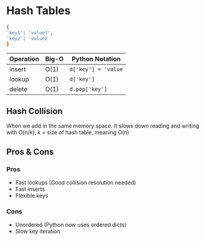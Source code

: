 # Hash Tables

```python
{
'key1': 'value1',
'key2': 'value2
}
```


| Operation     | Big-O      | Python Notation    |
| ------------- | -----------|------------------- |
| insert        | O(1)       |``` d['key'] = 'value ```|
| lookup        | O(1)       |``` d['key'] ```   |
| delete        | O(1)       |``` d.pop['key'] ```|

## Hash Collision

When we add in the same memory space. It slows down reading and writing with O(n/k), k = size of hash table, meaning O(n)

## Pros & Cons

### Pros

* Fast lookups (Good collision resolution needed)
* Fast inserts
* Flexible keys

### Cons

* Unordered (Python now uses ordered dicts)
* Slow key iteration
